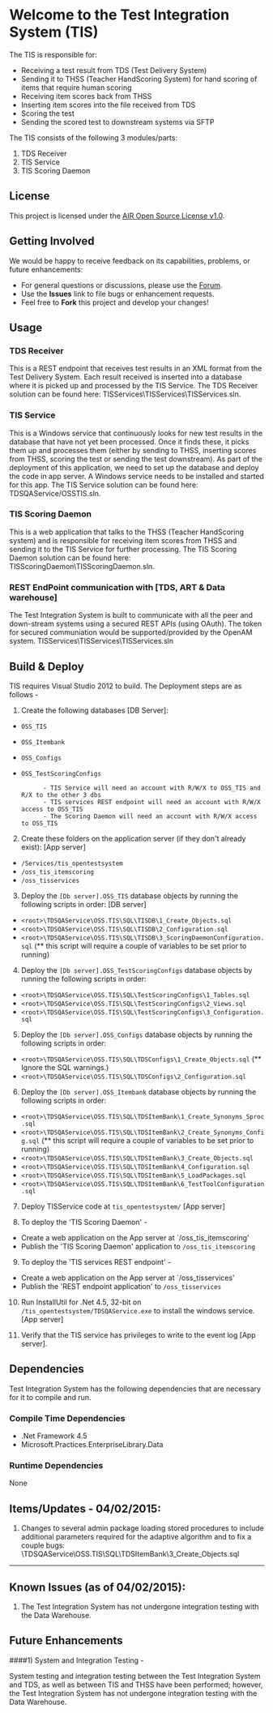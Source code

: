 # Welcome to the Test Integration System (TIS)

The TIS is responsible for:

* Receiving a test result from TDS (Test Delivery System) 
* Sending it to THSS (Teacher HandScoring System) for hand scoring of items that require human scoring
* Receiving item scores back from THSS
* Inserting item scores into the file received from TDS
* Scoring the test
* Sending the scored test to downstream systems via SFTP 

The TIS consists of the following 3 modules/parts:

1. TDS Receiver
1. TIS Service 
1. TIS Scoring Daemon      

## License ##
This project is licensed under the [AIR Open Source License v1.0](http://www.smarterapp.org/documents/American_Institutes_for_Research_Open_Source_Software_License.pdf).

## Getting Involved ##
We would be happy to receive feedback on its capabilities, problems, or future enhancements:

* For general questions or discussions, please use the [Forum](http://forum.opentestsystem.org/viewforum.php?f=20).
* Use the **Issues** link to file bugs or enhancement requests.
* Feel free to **Fork** this project and develop your changes!

## Usage 
### TDS Receiver
This is a REST endpoint that receives test results in an XML format from the Test Delivery System.  Each result received is inserted into a database where it is picked up and processed by the TIS Service.  The TDS Receiver solution can be found here:  TISServices\TISServices\TISServices.sln.

### TIS Service
This is a Windows service that continuously looks for new test results in the database that have not yet been processed.  Once it finds these, it picks them up and processes them (either by sending to THSS, inserting scores from THSS, scoring the test or sending the test downstream). 
As part of the deployment of this application, we need to set up the database and deploy the code in app server. A Windows service needs to be installed and started for this app.
The TIS Service solution can be found here:  TDSQAService/OSSTIS.sln.

### TIS Scoring Daemon      
This is a web application that talks to the THSS (Teacher HandScoring system) and is responsible for receiving item scores from THSS and sending it to the TIS Service for further processing.  The TIS Scoring Daemon solution can be found here:  TISScoringDaemon\TISScoringDaemon.sln.

### REST EndPoint communication with [TDS, ART & Data warehouse]
The Test Integration System is built to communicate with all the peer and down-stream systems using a secured REST APIs (using OAuth). The token for secured communiation would be supported/provided by the OpenAM system.
TISServices\TISServices\TISServices.sln 

## Build & Deploy
TIS requires Visual Studio 2012 to build. The Deployment steps are as follows - 

1) Create the following databases [DB Server]:

* `OSS_TIS`
* `OSS_Itembank`
* `OSS_Configs`
* `OSS_TestScoringConfigs`

            - TIS Service will need an account with R/W/X to OSS_TIS and R/X to the other 3 dbs
            - TIS services REST endpoint will need an account with R/W/X access to OSS_TIS
            - The Scoring Daemon will need an account with R/W/X access to OSS_TIS

2) Create these folders on the application server (if they don't already exist): [App server]

* `/Services/tis_opentestsystem`
* `/oss_tis_itemscoring`
* `/oss_tisservices`

3) Deploy the `[Db server].OSS_TIS` database objects by running the following scripts in order: [DB server]

* `<root>\TDSQAService\OSS.TIS\SQL\TISDB\1_Create_Objects.sql`
* `<root>\TDSQAService\OSS.TIS\SQL\TISDB\2_Configuration.sql`  
* `<root>\TDSQAService\OSS.TIS\SQL\TISDB\3_ScoringDaemonConfiguration.sql`   (** this script will require a couple of variables to be set prior to running)

4) Deploy the `[Db server].OSS_TestScoringConfigs` database objects by running the following scripts in order:

* `<root>\TDSQAService\OSS.TIS\SQL\TestScoringConfigs\1_Tables.sql`
* `<root>\TDSQAService\OSS.TIS\SQL\TestScoringConfigs\2_Views.sql`
* `<root>\TDSQAService\OSS.TIS\SQL\TestScoringConfigs\3_Configuration.sql`

5) Deploy the `[Db server].OSS_Configs` database objects by running the following scripts in order:

* `<root>\TDSQAService\OSS.TIS\SQL\TDSConfigs\1_Create_Objects.sql`  (** Ignore the SQL warnings.)
* `<root>\TDSQAService\OSS.TIS\SQL\TDSConfigs\2_Configuration.sql`
 	
	
6) Deploy the `[Db server].OSS_Itembank` database objects by running the following scripts in order:

* `<root>\TDSQAService\OSS.TIS\SQL\TDSItemBank\1_Create_Synonyms_Sproc.sql`
* `<root>\TDSQAService\OSS.TIS\SQL\TDSItemBank\2_Create_Synonyms_Config.sql`  (** this script will require a couple of variables to be set prior to running)
* `<root>\TDSQAService\OSS.TIS\SQL\TDSItemBank\3_Create_Objects.sql`
* `<root>\TDSQAService\OSS.TIS\SQL\TDSItemBank\4_Configuration.sql`
* `<root>\TDSQAService\OSS.TIS\SQL\TDSItemBank\5_LoadPackages.sql`
* `<root>\TDSQAService\OSS.TIS\SQL\TDSItemBank\6_TestToolConfiguration.sql`

7) Deploy TISService code at `tis_opentestsystem/` [App server]

8) To deploy the 'TIS Scoring Daemon' - 

- Create a web application on the App server at `/oss_tis_itemscoring'
- Publish the 'TIS Scoring Daemon' application to `/oss_tis_itemscoring`

9) To deploy the 'TIS services REST endpoint' - 

- Create a web application on the App server at `/oss_tisservices'
- Publish the 'REST endpoint application' to `/oss_tisservices`

10) Run InstallUtil for .Net 4.5, 32-bit on `/tis_opentestsystem/TDSQAService.exe` to install the windows service. [App server]

11) Verify that the TIS service has privileges to write to the event log [App server].

## Dependencies
Test Integration System has the following dependencies that are necessary for it to compile and run. 

### Compile Time Dependencies
* .Net Framework 4.5
* Microsoft.Practices.EnterpriseLibrary.Data

### Runtime Dependencies
None

## Items/Updates - 04/02/2015:

1)	Changes to several admin package loading stored procedures to include additional parameters required for the adaptive algorithm and to fix a couple bugs: \TDSQAService\OSS.TIS\SQL\TDSItemBank\3_Create_Objects.sql

------------------------------------------------------------------
## Known Issues (as of 04/02/2015):

1)	The Test Integration System has not undergone integration testing with the Data Warehouse.


## Future Enhancements 

####1) System and Integration Testing - 

System testing and integration testing between the Test Integration System and TDS, as well as between TIS and THSS have been performed; however, the Test Integration System has not undergone integration testing with the Data Warehouse.